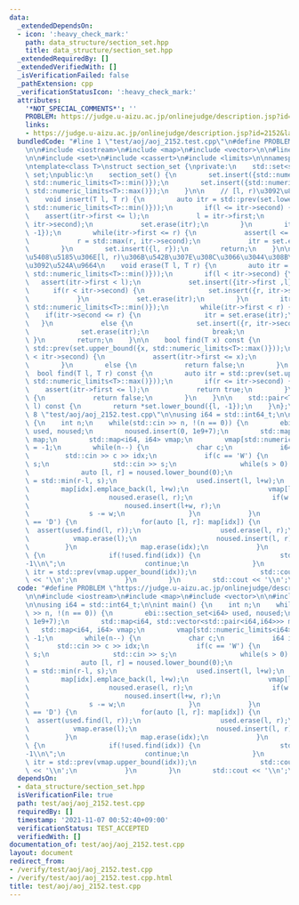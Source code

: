 ```yaml
---
data:
  _extendedDependsOn:
  - icon: ':heavy_check_mark:'
    path: data_structure/section_set.hpp
    title: data_structure/section_set.hpp
  _extendedRequiredBy: []
  _extendedVerifiedWith: []
  _isVerificationFailed: false
  _pathExtension: cpp
  _verificationStatusIcon: ':heavy_check_mark:'
  attributes:
    '*NOT_SPECIAL_COMMENTS*': ''
    PROBLEM: https://judge.u-aizu.ac.jp/onlinejudge/description.jsp?id=2152&lang=jp
    links:
    - https://judge.u-aizu.ac.jp/onlinejudge/description.jsp?id=2152&lang=jp
  bundledCode: "#line 1 \"test/aoj/aoj_2152.test.cpp\"\n#define PROBLEM \"https://judge.u-aizu.ac.jp/onlinejudge/description.jsp?id=2152&lang=jp\"\
    \n\n#include <iostream>\n#include <map>\n#include <vector>\n\n#line 2 \"data_structure/section_set.hpp\"\
    \n\n#include <set>\n#include <cassert>\n#include <limits>\n\nnamespace ebi {\n\
    \ntemplate<class T>\nstruct section_set {\nprivate:\n    std::set<std::pair<T,T>>\
    \ set;\npublic:\n    section_set() {\n        set.insert({std::numeric_limits<T>::min(),\
    \ std::numeric_limits<T>::min()});\n        set.insert({std::numeric_limits<T>::max(),\
    \ std::numeric_limits<T>::max()});\n    }\n\n    // [l, r)\u3092\u8FFD\u52A0\n\
    \    void insert(T l, T r) {\n        auto itr = std::prev(set.lower_bound({l,\
    \ std::numeric_limits<T>::min()}));\n        if(l <= itr->second) {\n        \
    \    assert(itr->first <= l);\n            l = itr->first;\n            r = std::max(r,\
    \ itr->second);\n            set.erase(itr);\n        }\n        itr = set.lower_bound({l,\
    \ -1});\n        while(itr->first <= r) {\n            assert(l <= itr->first);\n\
    \            r = std::max(r, itr->second);\n            itr = set.erase(itr);\n\
    \        }\n        set.insert({l, r});\n        return;\n    }\n\n    // \u96C6\
    \u5408\u5185\u306E[l, r)\u306B\u542B\u307E\u308C\u3066\u3044\u308B\u8981\u7D20\
    \u3092\u524A\u9664\n    void erase(T l, T r) {\n        auto itr = std::prev(set.lower_bound({l,\
    \ std::numeric_limits<T>::min()}));\n        if(l < itr->second) {\n         \
    \   assert(itr->first < l);\n            set.insert({itr->first ,l});\n      \
    \      if(r < itr->second) {\n                set.insert({r, itr->second});\n\
    \            }\n            set.erase(itr);\n        }\n        itr = set.lower_bound({l,\
    \ std::numeric_limits<T>::min()});\n        while(itr->first < r) {\n        \
    \    if(itr->second <= r) {\n                itr = set.erase(itr);\n         \
    \   }\n            else {\n                set.insert({r, itr->second});\n   \
    \             set.erase(itr);\n                break;\n            }\n       \
    \ }\n        return;\n    }\n\n    bool find(T x) const {\n        auto itr =\
    \ std::prev(set.upper_bound({x, std::numeric_limits<T>::max()}));\n        if(x\
    \ < itr->second) {\n            assert(itr->first <= x);\n            return true;\n\
    \        }\n        else {\n            return false;\n        }\n    }\n\n  \
    \  bool find(T l, T r) const {\n        auto itr = std::prev(set.upper_bound({l,\
    \ std::numeric_limits<T>::max()}));\n        if(r <= itr->second) {\n        \
    \    assert(itr->first <= l);\n            return true;\n        }\n        else\
    \ {\n            return false;\n        }\n    }\n\n    std::pair<T,T> lower_bound(T\
    \ l) const {\n        return *set.lower_bound({l, -1});\n    }\n};\n\n}\n#line\
    \ 8 \"test/aoj/aoj_2152.test.cpp\"\n\nusing i64 = std::int64_t;\n\nint main()\
    \ {\n    int n;\n    while(std::cin >> n, !(n == 0)) {\n        ebi::section_set<i64>\
    \ used, noused;\n        noused.insert(0, 1e9+7);\n        std::map<i64, std::vector<std::pair<i64,i64>>>\
    \ map;\n        std::map<i64, i64> vmap;\n        vmap[std::numeric_limits<i64>::max()]\
    \ = -1;\n        while(n--) {\n            char c;\n            i64 idx;\n   \
    \         std::cin >> c >> idx;\n            if(c == 'W') {\n                i64\
    \ s;\n                std::cin >> s;\n                while(s > 0) {\n       \
    \             auto [l, r] = noused.lower_bound(0);\n                    i64 w\
    \ = std::min(r-l, s);\n                    used.insert(l, l+w);\n            \
    \        map[idx].emplace_back(l, l+w);\n                    vmap[l] = idx;\n\
    \                    noused.erase(l, r);\n                    if(w != r-l) {\n\
    \                        noused.insert(l+w, r);\n                    }\n     \
    \               s -= w;\n                }\n            }\n            else if(c\
    \ == 'D') {\n                for(auto [l, r]: map[idx]) {\n                  \
    \  assert(used.find(l, r));\n                    used.erase(l, r);\n         \
    \           vmap.erase(l);\n                    noused.insert(l, r);\n       \
    \         }\n                map.erase(idx);\n            }\n            else\
    \ {\n                if(!used.find(idx)) {\n                    std::cout << \"\
    -1\\n\";\n                    continue;\n                }\n                auto\
    \ itr = std::prev(vmap.upper_bound(idx));\n                std::cout << itr->second\
    \ << '\\n';\n            }\n        }\n        std::cout << '\\n';\n    }\n}\n"
  code: "#define PROBLEM \"https://judge.u-aizu.ac.jp/onlinejudge/description.jsp?id=2152&lang=jp\"\
    \n\n#include <iostream>\n#include <map>\n#include <vector>\n\n#include \"data_structure/section_set.hpp\"\
    \n\nusing i64 = std::int64_t;\n\nint main() {\n    int n;\n    while(std::cin\
    \ >> n, !(n == 0)) {\n        ebi::section_set<i64> used, noused;\n        noused.insert(0,\
    \ 1e9+7);\n        std::map<i64, std::vector<std::pair<i64,i64>>> map;\n     \
    \   std::map<i64, i64> vmap;\n        vmap[std::numeric_limits<i64>::max()] =\
    \ -1;\n        while(n--) {\n            char c;\n            i64 idx;\n     \
    \       std::cin >> c >> idx;\n            if(c == 'W') {\n                i64\
    \ s;\n                std::cin >> s;\n                while(s > 0) {\n       \
    \             auto [l, r] = noused.lower_bound(0);\n                    i64 w\
    \ = std::min(r-l, s);\n                    used.insert(l, l+w);\n            \
    \        map[idx].emplace_back(l, l+w);\n                    vmap[l] = idx;\n\
    \                    noused.erase(l, r);\n                    if(w != r-l) {\n\
    \                        noused.insert(l+w, r);\n                    }\n     \
    \               s -= w;\n                }\n            }\n            else if(c\
    \ == 'D') {\n                for(auto [l, r]: map[idx]) {\n                  \
    \  assert(used.find(l, r));\n                    used.erase(l, r);\n         \
    \           vmap.erase(l);\n                    noused.insert(l, r);\n       \
    \         }\n                map.erase(idx);\n            }\n            else\
    \ {\n                if(!used.find(idx)) {\n                    std::cout << \"\
    -1\\n\";\n                    continue;\n                }\n                auto\
    \ itr = std::prev(vmap.upper_bound(idx));\n                std::cout << itr->second\
    \ << '\\n';\n            }\n        }\n        std::cout << '\\n';\n    }\n}"
  dependsOn:
  - data_structure/section_set.hpp
  isVerificationFile: true
  path: test/aoj/aoj_2152.test.cpp
  requiredBy: []
  timestamp: '2021-11-07 00:52:40+09:00'
  verificationStatus: TEST_ACCEPTED
  verifiedWith: []
documentation_of: test/aoj/aoj_2152.test.cpp
layout: document
redirect_from:
- /verify/test/aoj/aoj_2152.test.cpp
- /verify/test/aoj/aoj_2152.test.cpp.html
title: test/aoj/aoj_2152.test.cpp
---
```


